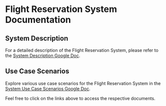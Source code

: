 # Flight Reservation System Documentation

## System Description

For a detailed description of the Flight Reservation System, please refer to the [System Description Google Doc](https://docs.google.com/document/d/1gUVZPgaqqJ3SIKTWbacnzj1G4kotSuN4hx77lC0c1o0/edit?usp=sharing).

## Use Case Scenarios

Explore various use case scenarios for the Flight Reservation System in the [System Use Case Scenarios Google Doc](https://docs.google.com/document/d/1gUVZPgaqqJ3SIKTWbacnzj1G4kotSuN4hx77lC0c1o0/edit?usp=sharing).

Feel free to click on the links above to access the respective documents.

